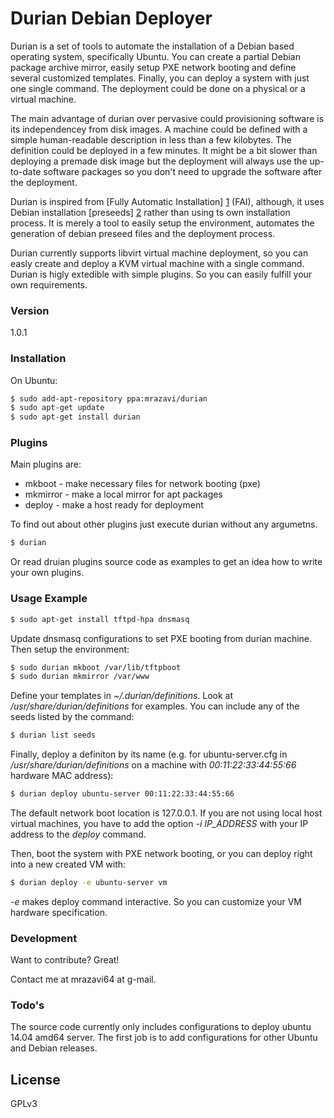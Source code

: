 # Durian Debian Deployer

Durian is a set of tools to automate the installation of a Debian based operating system, specifically Ubuntu. You can create a partial Debian package archive mirror, easily setup PXE network booting and define several customized templates. Finally, you can deploy a system with just one single command. The deployment could be done on a physical or a virtual machine.

The main advantage of durian over pervasive could provisioning software is its independencey from disk images. A machine could be defined with a simple human-readable description in less than a few kilobytes. The definition could be deployed in a few minutes. It might be a bit slower than deploying a premade disk image but the deployment will always use the up-to-date software packages so you don't need to upgrade the software after the deployment.

Durian is inspired from [Fully Automatic Installation] [1] (FAI), although, it uses Debian installation [preseeds] [2] rather than using ts own installation process. It is merely a tool to easily setup the environment, automates the generation of debian preseed files and the deployment process.

Durian currently supports libvirt virtual machine deployment, so you can easly create and deploy a KVM virtual machine with a single command. Durian is higly extedible with simple plugins. So you can easily fulfill your own requirements.

### Version
1.0.1

### Installation

On Ubuntu:

```sh
$ sudo add-apt-repository ppa:mrazavi/durian
$ sudo apt-get update
$ sudo apt-get install durian
```

### Plugins

Main plugins are:

* mkboot - make necessary files for network booting (pxe)
* mkmirror - make a local mirror for apt packages
* deploy - make a host ready for deployment

To find out about other plugins just execute durian without any argumetns.

```sh
$ durian
```

Or read druian plugins source code as examples to get an idea how to write your own plugins.

### Usage Example

```sh
$ sudo apt-get install tftpd-hpa dnsmasq
```
Update dnsmasq configurations to set PXE booting from durian machine.
Then setup the environment:
```sh
$ sudo durian mkboot /var/lib/tftpboot
$ sudo durian mkmirror /var/www
```
Define your templates in *~/.durian/definitions*. Look at */usr/share/durian/definitions* for examples. You can include any of the seeds listed by the command:
```sh
$ durian list seeds
```
Finally, deploy a definiton by its name (e.g. for ubuntu-server.cfg in */usr/share/durian/definitions* on a machine with *00:11:22:33:44:55:66* hardware MAC address):
```sh
$ durian deploy ubuntu-server 00:11:22:33:44:55:66
```
The default network boot location is 127.0.0.1. If you are not using local host virtual machines, you have to add the option *-i IP_ADDRESS* with your IP address to the *deploy* command.

Then, boot the system with PXE network booting, or you can deploy right into a new created VM with:
```sh
$ durian deploy -e ubuntu-server vm
```
*-e* makes deploy command interactive. So you can customize your VM hardware specification.

### Development

Want to contribute? Great!

Contact me at mrazavi64 at g-mail.

### Todo's

The source code currently only includes configurations to deploy ubuntu 14.04 amd64 server. The first job is to add configurations for other Ubuntu and Debian releases.

License
----

GPLv3


[1]:http://fai-project.org/
[2]:https://wiki.debian.org/DebianInstaller/Preseed